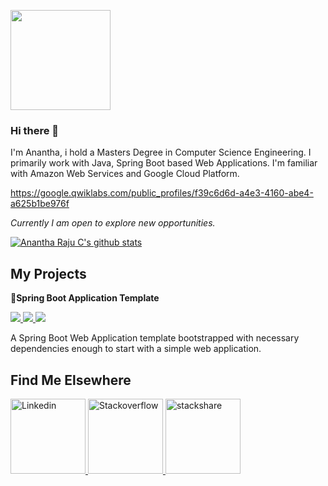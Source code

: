 <p>
  <a target="_blank" rel="noopener noreferrer" >
    <img src="https://octodex.github.com/images/daftpunktocat-thomas.gif" height="160px" width="160px" style="max-width:100%;">
  </a>
</p>

### Hi there 👋  

I'm Anantha, i hold a Masters Degree in Computer Science Engineering. I primarily work with Java, Spring Boot based Web Applications. I'm familiar with Amazon Web Services and Google Cloud Platform.

https://google.qwiklabs.com/public_profiles/f39c6d6d-a4e3-4160-abe4-a625b1be976f

*Currently I am open to explore new opportunities.*

[![Anantha Raju C's github stats](https://github-readme-stats.vercel.app/api?username=anantharajuc&show_icons=true)](https://github.com/anantharajuc/github-readme-stats)

<h2>My Projects</h2>

<p>
<strong>
<g-emoji class="g-emoji" alias="baby" fallback-src="https://github.githubassets.com/images/icons/emoji/unicode/1f476.png">👶</g-emoji>Spring Boot Application Template
</strong>
</p>

<p>
<a href="https://github.com/Spring-Boot-Framework/Spring-Boot-Application-Template" rel="nofollow">
<img src="https://img.shields.io/github/forks/Spring-Boot-Framework/Spring-Boot-Application-Template" style="max-width:100%;">
</a> 
<a href="https://github.com/Spring-Boot-Framework/Spring-Boot-Application-Template" rel="nofollow">
<img src="https://img.shields.io/github/stars/Spring-Boot-Framework/Spring-Boot-Application-Template" style="max-width:100%;">
</a> 
<a href="https://travis-ci.org/Spring-Boot-Framework/Spring-Boot-Application-Template" rel="nofollow">
<img src="https://travis-ci.org/Spring-Boot-Framework/Spring-Boot-Application-Template.svg?branch=master" style="max-width:100%;">
</a> 
</p>
<p>A Spring Boot Web Application template bootstrapped with necessary dependencies enough to start with a simple web application.</p>

<h2>Find Me Elsewhere</h2>
<p>
  <a href="https://in.linkedin.com/in/anantharajuc" rel="nofollow">
  <img src="https://cdn2.iconfinder.com/data/icons/social-media-2285/512/1_Linkedin_unofficial_colored_svg-256.png" height="120px" width="120px" alt="Linkedin" style="max-width:100%;">
  </a>
  <a href="https://stackoverflow.com/users/3711562/anantha-raju-c" rel="nofollow">
  <img src="https://cdn2.iconfinder.com/data/icons/social-icons-color/512/stackoverflow-256.png" height="120px" width="120px" alt="Stackoverflow" style="max-width:100%;">
  </a>
  <a href="https://stackshare.io/AnanthaRajuC" rel="nofollow">
  <img src="https://cdn.worldvectorlogo.com/logos/stackshare.svg" height="120px" width="120px" alt="stackshare" style="max-width:100%;">
  </a>
</p>

<!--
**AnanthaRajuC/AnanthaRajuC** is a ✨ _special_ ✨ repository because its `README.md` (this file) appears on your GitHub profile.

Here are some ideas to get you started:

- 🔭 I’m currently working on ...
- 🌱 I’m currently learning ...
- 👯 I’m looking to collaborate on ...
- 🤔 I’m looking for help with ...
- 💬 Ask me about ...
- 📫 How to reach me: ...
- 😄 Pronouns: ...
- ⚡ Fun fact: ...
-->
